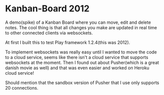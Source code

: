 Kanban-Board 2012
============
A demo(spike) of a Kanban Board where you can move, edit and delete notes. 
The cool thing is that all changes you make are updated in real time to other connected clients via websockets.

At first I built this to test Play framework 1.2.4(this was 2012).

To implement websockets was really easy until I wanted to move the code to a cloud service, 
seems like there isn't a cloud service that supports websockets at the moment. 
Then I found out about Pusher(which is a great danish movie as well) and that was even easier and 
worked on Heroku cloud service! 

Should mention that the sandbox version of Pusher that I use only supports 20 connections.

